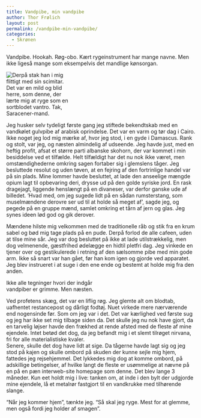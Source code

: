 ```yaml
---
title: Vandpibe, min vandpibe
author: Thor Frølich
layout: post
permalink: /vandpibe-min-vandpibe/
categories:
  - Skrønen
---
```

Vandpibe. Hookah. Røg-obo. Kært rygeinstrument har mange navne. Men ikke ligeså mange som eksempelvis det mandlige kønsorgan.

<div class="bitImage bitRight" style="width: 177px">
  <img src="http://www.abekat.net/wp-content/images/saracen_01.gif" alt="Derpå stak han i mig flittigt med sin scimitar." /><br /> Det var en mild og blid herre, som denne, der lærte mig at ryge som en sortblodet vantro. Tak, Saracener-mand.
</div>

Jeg husker selv tydeligt første gang jeg stiftede bekendtskab med en vandkølet gulvpibe af arabisk oprindelse. Det var en varm og tør dag i Cairo. Ikke noget jeg lod mig mærke af, hvor jeg stod, i en gyde i Damascus. Rank og stolt, var jeg, og næsten almindelig af udseende. Jeg havde just, med en heftig profit, afsat et større parti albanske skohorn, der var kommet i min besiddelse ved et tilfælde. Helt tilfældigt har det nu nok ikke været, men omstændighederne omkring sagen fortaber sig i glemslens tåger. Jeg besluttede resolut og uden tøven, at en fejring af den fortrinlige handel var på sin plads. Mine lommer havde besluttet, at lade den anseelige mængde opium lagt til opbevaring deri, drysse ud på den golde syriske jord. En rask dragejagt, liggende henslængt på en divaneser, var derfor ganske ude af billedet. ‘Hvad med, om jeg sugede lidt på en sådan rumsterstang, som muselmændene derovre ser ud til at holde så meget af’, sagde jeg, og pegede på en gruppe mænd, samlet omkring et tårn af jern og glas. Jeg synes ideen lød god og gik derover. 

Mændene hilste mig velkommen med de traditionelle råb og stik fra en krum sabel og bød mig tage plads på en pude. Derpå forlod de alle cafeen, uden at tilse mine sår. Jeg var dog besluttet på ikke at lade utilstrækkelig, men dog velmenende, gæstfrihed ødelægge en hidtil pletfri dag. Jeg vinkede en tjener over og gestikulerede i retning af den sælsomme pibe med min gode arm. Ikke så snart var han gået, før han kom igen og gjorde ved apparatet. Jeg blev instrueret i at suge i den ene ende og bestemt at holde mig fra den anden.

<div class="bitImage bitLeft" style="width: 248px">
  <img src="http://www.abekat.net/wp-content/images/kalif_01.gif" alt=""Når den er klar, tager du den i munden og suger"" /><br /> Ikke alle tegninger hvori der indgår vandpiber er grimme. Men næsten.
</div>

Ved profetens skæg, det var en liflig røg. Jeg glemte alt om blodtab, uafhentet restancepost og dårligt fodtøj. Nuet virkede mere nærværende end nogensinde før. Som om jeg var i det. Det var kærlighed ved første sug og jeg har ikke set mig tilbage siden da. Det skulle jeg nu nok have gjort, da en tarvelig løjser havde den frækhed at rende afsted med de fleste af mine ejendele. Intet betød det dog, da jeg befandt mig i et slemt tilrøget nirvana, fri for alle materialistiske kvaler.  
Senere, skulle det dog have lidt at sige. Da tågerne havde lagt sig og jeg stod på kajen og skulle ombord på skuden der kunne sejle mig hjem, fattedes jeg rejsehjemmel. Det lykkedes mig dog at komme ombord, på adskillige betingelser, af hvilke langt de fleste er usømmelige at nævne på en på en pæn interweb-site homepage som denne. Det blev lange 3 måneder. Kun eet holdt mig i live: tanken om, at inde i den bylt der udgjorde mine ejendele, lå et metalrør fastgjort til en vandkrukke med tilhørende slange.

“Når jeg kommer hjem”, tænkte jeg. “Så skal jeg ryge. Mest for at glemme, men også fordi jeg holder af smagen”.